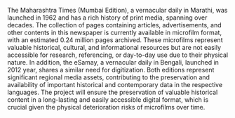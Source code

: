 The Maharashtra Times (Mumbai Edition), a vernacular daily in Marathi,
was launched in 1962 and has a rich history of print media, spanning over
decades. The collection of pages containing articles, advertisements, and
other contents in this newspaper is currently available in microfilm format,
with an estimated 0.24 million pages archived. These microfilms represent
valuable historical, cultural, and informational resources but are not easily
accessible for research, referencing, or day-to-day use due to their
physical nature.
In addition, the eSamay, a vernacular daily in Bengali, launched in 2012
year, shares a similar need for digitization. Both editions represent
significant regional media assets, contributing to the preservation and
availability of important historical and contemporary data in the respective
languages.
The project will ensure the preservation of valuable historical content in a
long-lasting and easily accessible digital format, which is crucial given the
physical deterioration risks of microfilms over time.
